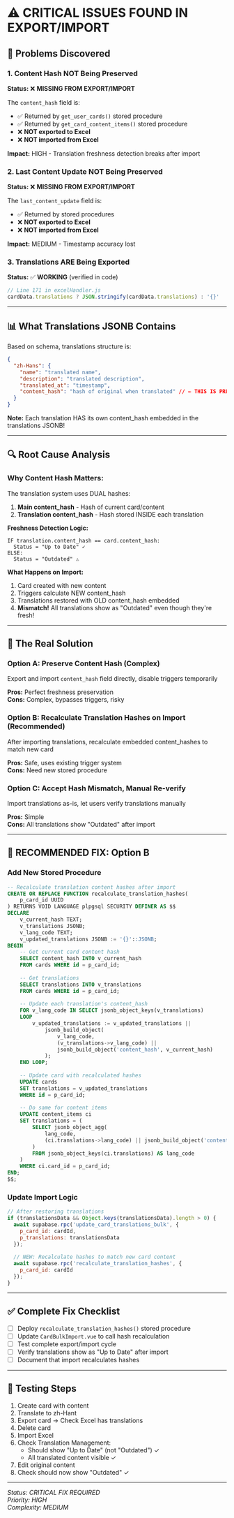 # ⚠️ CRITICAL ISSUES FOUND IN EXPORT/IMPORT

## 🔴 Problems Discovered

### 1. Content Hash NOT Being Preserved
**Status:** ❌ **MISSING FROM EXPORT/IMPORT**

The `content_hash` field is:
- ✅ Returned by `get_user_cards()` stored procedure
- ✅ Returned by `get_card_content_items()` stored procedure  
- ❌ **NOT exported to Excel**
- ❌ **NOT imported from Excel**

**Impact:** HIGH - Translation freshness detection breaks after import

### 2. Last Content Update NOT Being Preserved
**Status:** ❌ **MISSING FROM EXPORT/IMPORT**

The `last_content_update` field is:
- ✅ Returned by stored procedures
- ❌ **NOT exported to Excel**
- ❌ **NOT imported from Excel**

**Impact:** MEDIUM - Timestamp accuracy lost

### 3. Translations ARE Being Exported
**Status:** ✅ **WORKING** (verified in code)

```javascript
// Line 171 in excelHandler.js
cardData.translations ? JSON.stringify(cardData.translations) : '{}'
```

---

## 📊 What Translations JSONB Contains

Based on schema, translations structure is:
```json
{
  "zh-Hans": {
    "name": "translated name",
    "description": "translated description", 
    "translated_at": "timestamp",
    "content_hash": "hash of original when translated" // ← THIS IS PRESERVED!
  }
}
```

**Note:** Each translation HAS its own content_hash embedded in the translations JSONB!

---

## 🔍 Root Cause Analysis

### Why Content Hash Matters:
The translation system uses DUAL hashes:
1. **Main content_hash** - Hash of current card/content
2. **Translation content_hash** - Hash stored INSIDE each translation

**Freshness Detection Logic:**
```
IF translation.content_hash == card.content_hash:
  Status = "Up to Date" ✓
ELSE:
  Status = "Outdated" ⚠️
```

**What Happens on Import:**
1. Card created with new content
2. Triggers calculate NEW content_hash
3. Translations restored with OLD content_hash embedded
4. **Mismatch!** All translations show as "Outdated" even though they're fresh!

---

## 🎯 The Real Solution

### Option A: Preserve Content Hash (Complex)
Export and import `content_hash` field directly, disable triggers temporarily

**Pros:** Perfect freshness preservation  
**Cons:** Complex, bypasses triggers, risky

### Option B: Recalculate Translation Hashes on Import (Recommended)
After importing translations, recalculate embedded content_hashes to match new card

**Pros:** Safe, uses existing trigger system  
**Cons:** Need new stored procedure

### Option C: Accept Hash Mismatch, Manual Re-verify
Import translations as-is, let users verify translations manually

**Pros:** Simple  
**Cons:** All translations show "Outdated" after import

---

## 🚀 RECOMMENDED FIX: Option B

### Add New Stored Procedure

```sql
-- Recalculate translation content hashes after import
CREATE OR REPLACE FUNCTION recalculate_translation_hashes(
    p_card_id UUID
) RETURNS VOID LANGUAGE plpgsql SECURITY DEFINER AS $$
DECLARE
    v_current_hash TEXT;
    v_translations JSONB;
    v_lang_code TEXT;
    v_updated_translations JSONB := '{}'::JSONB;
BEGIN
    -- Get current card content hash
    SELECT content_hash INTO v_current_hash 
    FROM cards WHERE id = p_card_id;
    
    -- Get translations
    SELECT translations INTO v_translations 
    FROM cards WHERE id = p_card_id;
    
    -- Update each translation's content_hash
    FOR v_lang_code IN SELECT jsonb_object_keys(v_translations)
    LOOP
        v_updated_translations := v_updated_translations || 
            jsonb_build_object(
                v_lang_code,
                (v_translations->v_lang_code) || 
                jsonb_build_object('content_hash', v_current_hash)
            );
    END LOOP;
    
    -- Update card with recalculated hashes
    UPDATE cards 
    SET translations = v_updated_translations 
    WHERE id = p_card_id;
    
    -- Do same for content items
    UPDATE content_items ci
    SET translations = (
        SELECT jsonb_object_agg(
            lang_code,
            (ci.translations->lang_code) || jsonb_build_object('content_hash', ci.content_hash)
        )
        FROM jsonb_object_keys(ci.translations) AS lang_code
    )
    WHERE ci.card_id = p_card_id;
END;
$$;
```

### Update Import Logic

```javascript
// After restoring translations
if (translationsData && Object.keys(translationsData).length > 0) {
  await supabase.rpc('update_card_translations_bulk', {
    p_card_id: cardId,
    p_translations: translationsData
  });
  
  // NEW: Recalculate hashes to match new card content
  await supabase.rpc('recalculate_translation_hashes', {
    p_card_id: cardId
  });
}
```

---

## ✅ Complete Fix Checklist

- [ ] Deploy `recalculate_translation_hashes()` stored procedure
- [ ] Update `CardBulkImport.vue` to call hash recalculation
- [ ] Test complete export/import cycle
- [ ] Verify translations show as "Up to Date" after import
- [ ] Document that import recalculates hashes

---

## 🧪 Testing Steps

1. Create card with content
2. Translate to zh-Hant
3. Export card → Check Excel has translations
4. Delete card
5. Import Excel
6. Check Translation Management:
   - Should show "Up to Date" (not "Outdated") ✓
   - All translated content visible ✓
7. Edit original content
8. Check should now show "Outdated" ✓

---

*Status: CRITICAL FIX REQUIRED*  
*Priority: HIGH*  
*Complexity: MEDIUM*

